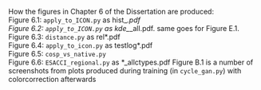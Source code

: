 How the figures in Chapter 6 of the Dissertation are produced:  
Figure 6.1: `apply_to_ICON.py` as hist_*.pdf  
Figure 6.2: `apply_to_ICON.py` as kde_*_all.pdf. same goes for Figure E.1.  
Figure 6.3: `distance.py` as rel*.pdf  
Figure 6.4: `apply_to_icon.py` as testlog*.pdf  
Figure 6.5: `cosp_vs_native.py`  
Figure 6.6: `ESACCI_regional.py` as *_allctypes.pdf
Figure B.1 is a number of screenshots from plots produced during training (in `cycle_gan.py`) with colorcorrection afterwards